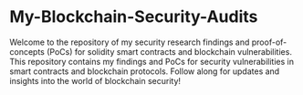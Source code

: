 # My-Blockchain-Security-Audits
Welcome to the repository of my security research findings and proof-of-concepts (PoCs) for solidity smart contracts and blockchain vulnerabilities.  This repository contains my findings and PoCs for security vulnerabilities in smart contracts and blockchain protocols. Follow along for updates and insights into the world of blockchain security!
